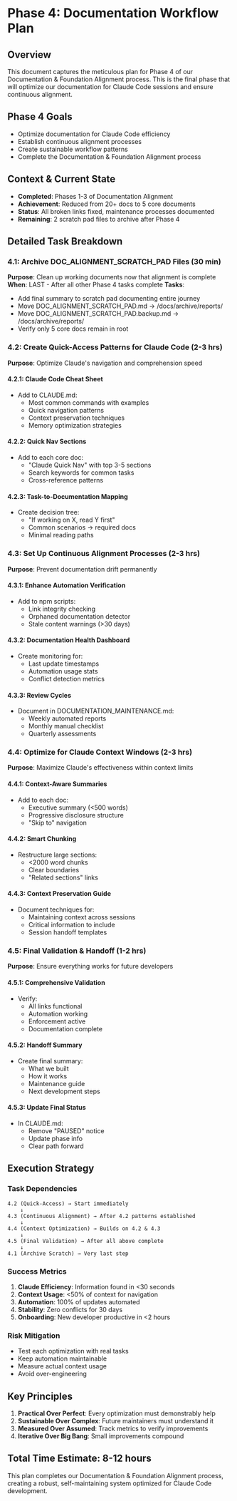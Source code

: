 # Phase 4: Documentation Workflow Plan

## Overview
This document captures the meticulous plan for Phase 4 of our Documentation & Foundation Alignment process. This is the final phase that will optimize our documentation for Claude Code sessions and ensure continuous alignment.

## Phase 4 Goals
- Optimize documentation for Claude Code efficiency
- Establish continuous alignment processes
- Create sustainable workflow patterns
- Complete the Documentation & Foundation Alignment process

## Context & Current State
- **Completed**: Phases 1-3 of Documentation Alignment
- **Achievement**: Reduced from 20+ docs to 5 core documents
- **Status**: All broken links fixed, maintenance processes documented
- **Remaining**: 2 scratch pad files to archive after Phase 4

## Detailed Task Breakdown

### 4.1: Archive DOC_ALIGNMENT_SCRATCH_PAD Files (30 min)
**Purpose**: Clean up working documents now that alignment is complete
**When**: LAST - After all other Phase 4 tasks complete
**Tasks**:
- Add final summary to scratch pad documenting entire journey
- Move DOC_ALIGNMENT_SCRATCH_PAD.md → /docs/archive/reports/
- Move DOC_ALIGNMENT_SCRATCH_PAD.backup.md → /docs/archive/reports/
- Verify only 5 core docs remain in root

### 4.2: Create Quick-Access Patterns for Claude Code (2-3 hrs)
**Purpose**: Optimize Claude's navigation and comprehension speed

#### 4.2.1: Claude Code Cheat Sheet
- Add to CLAUDE.md:
  - Most common commands with examples
  - Quick navigation patterns
  - Context preservation techniques
  - Memory optimization strategies

#### 4.2.2: Quick Nav Sections
- Add to each core doc:
  - "Claude Quick Nav" with top 3-5 sections
  - Search keywords for common tasks
  - Cross-reference patterns

#### 4.2.3: Task-to-Documentation Mapping
- Create decision tree:
  - "If working on X, read Y first"
  - Common scenarios → required docs
  - Minimal reading paths

### 4.3: Set Up Continuous Alignment Processes (2-3 hrs)
**Purpose**: Prevent documentation drift permanently

#### 4.3.1: Enhance Automation Verification
- Add to npm scripts:
  - Link integrity checking
  - Orphaned documentation detector
  - Stale content warnings (>30 days)

#### 4.3.2: Documentation Health Dashboard
- Create monitoring for:
  - Last update timestamps
  - Automation usage stats
  - Conflict detection metrics

#### 4.3.3: Review Cycles
- Document in DOCUMENTATION_MAINTENANCE.md:
  - Weekly automated reports
  - Monthly manual checklist
  - Quarterly assessments

### 4.4: Optimize for Claude Context Windows (2-3 hrs)
**Purpose**: Maximize Claude's effectiveness within context limits

#### 4.4.1: Context-Aware Summaries
- Add to each doc:
  - Executive summary (<500 words)
  - Progressive disclosure structure
  - "Skip to" navigation

#### 4.4.2: Smart Chunking
- Restructure large sections:
  - <2000 word chunks
  - Clear boundaries
  - "Related sections" links

#### 4.4.3: Context Preservation Guide
- Document techniques for:
  - Maintaining context across sessions
  - Critical information to include
  - Session handoff templates

### 4.5: Final Validation & Handoff (1-2 hrs)
**Purpose**: Ensure everything works for future developers

#### 4.5.1: Comprehensive Validation
- Verify:
  - All links functional
  - Automation working
  - Enforcement active
  - Documentation complete

#### 4.5.2: Handoff Summary
- Create final summary:
  - What we built
  - How it works
  - Maintenance guide
  - Next development steps

#### 4.5.3: Update Final Status
- In CLAUDE.md:
  - Remove "PAUSED" notice
  - Update phase info
  - Clear path forward

## Execution Strategy

### Task Dependencies
```
4.2 (Quick-Access) → Start immediately
    ↓
4.3 (Continuous Alignment) → After 4.2 patterns established
    ↓
4.4 (Context Optimization) → Builds on 4.2 & 4.3
    ↓
4.5 (Final Validation) → After all above complete
    ↓
4.1 (Archive Scratch) → Very last step
```

### Success Metrics
1. **Claude Efficiency**: Information found in <30 seconds
2. **Context Usage**: <50% of context for navigation
3. **Automation**: 100% of updates automated
4. **Stability**: Zero conflicts for 30 days
5. **Onboarding**: New developer productive in <2 hours

### Risk Mitigation
- Test each optimization with real tasks
- Keep automation maintainable
- Measure actual context usage
- Avoid over-engineering

## Key Principles
1. **Practical Over Perfect**: Every optimization must demonstrably help
2. **Sustainable Over Complex**: Future maintainers must understand it
3. **Measured Over Assumed**: Track metrics to verify improvements
4. **Iterative Over Big Bang**: Small improvements compound

## Total Time Estimate: 8-12 hours

This plan completes our Documentation & Foundation Alignment process, creating a robust, self-maintaining system optimized for Claude Code development.